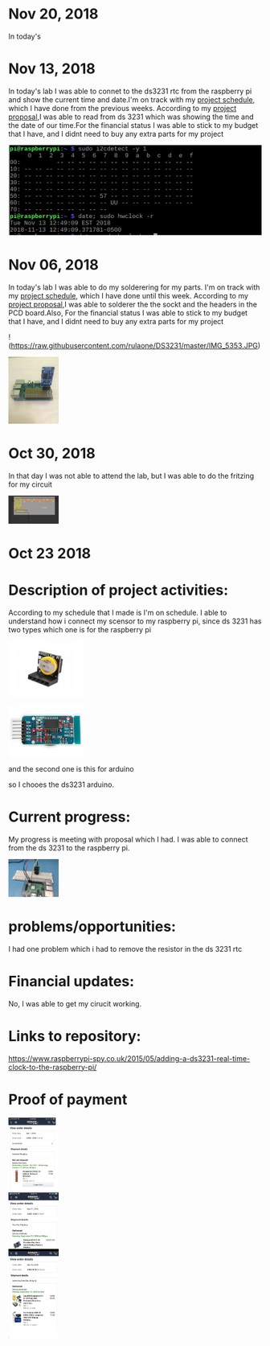 #  Nov 20, 2018 
In today's 
#  Nov 13, 2018 

In today's lab I was able to connet to the ds3231 rtc from the raspberry pi and show the current time and date.I'm on track with my [project schedule](https://github.com/rulaone/DS3231/blob/master/documentation/Rula%20Schedule.docx), which I have done from the previous weeks. According to my [project proposal](https://github.com/rulaone/DS3231/blob/master/RULAPR.xlsx),I was able to read from ds 3231 which was showing the time and the date of our time.For the financial status I was able to stick to my budget that I have, and I didnt need to buy any extra parts for my project 

![top](https://raw.githubusercontent.com/rulaone/DS3231/master/DS3231connection.PNG)

 #  Nov 06, 2018
 In today's lab I was able to do my solderering for my parts. I'm on track with my [project schedule](https://github.com/rulaone/DS3231/blob/master/documentation/Rula%20Schedule.docx), which I have done until this week. According to my [project proposal](https://github.com/rulaone/DS3231/blob/master/RULAPR.xlsx),I was able to solderer the the sockt and the headers in the PCD board.Also, For the financial status I was able to stick to my budget that I have, and I didnt need to buy any extra parts for my project  

!(https://raw.githubusercontent.com/rulaone/DS3231/master/IMG_5353.JPG)

<img src= "https://raw.githubusercontent.com/rulaone/DS3231/master/IMG_5353.JPG" width ="100"/>



#  Oct 30, 2018

In that day I was not able to attend the lab, but I was able to do the fritzing for my circuit 
<p float ="left">
<img src= "https://raw.githubusercontent.com/rulaone/DS3231/master/Fritzing.PNG" width ="100"/>
 
 
# Oct 23 2018
# Description of  project activities:

According to my schedule that I made is I'm on schedule. I able to understand how i connect my scensor to my raspberry pi, since ds 3231 has two types which one is for the raspberry pi 
<p float = "left">
 <img src="https://raw.githubusercontent.com/rulaone/DS3231/master/ds%20rasp.jpg" width= "150"/>
 <p float = "right">
 <img src="https://raw.githubusercontent.com/rulaone/DS3231/master/ds%20ard.jpg" width= "150"/>
 
and the second one is this for arduino 
 
 so I chooes the ds3231 arduino.

#  Current progress:
My progress is meeting with proposal which I had. I was able to connect from the ds 3231 to the raspberry pi.
<p float ="left">
<img src= "https://raw.githubusercontent.com/rulaone/DS3231/master/IMG_5273.JPG" width ="100"/>

#  problems/opportunities:
I had one problem which i had to remove the resistor in the ds 3231 rtc

#  Financial updates:
No,  I was able to get my cirucit working. 

#  Links to repository:
https://www.raspberrypi-spy.co.uk/2015/05/adding-a-ds3231-real-time-clock-to-the-raspberry-pi/
 

#  Proof of payment 
<p float="left">
  <img src="https://raw.githubusercontent.com/rulaone/DS3231/master/merge_from_ofoct.jpg
" width="100" />



</p>
